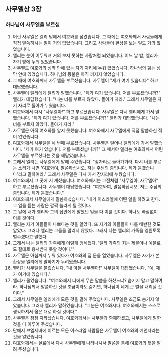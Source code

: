 ## 사무엘상 3장

### 하나님이 사무엘을 부르심
1. 어린 사무엘은 엘리 밑에서 여호와를 섬겼습니다. 그 때에는 여호와께서 사람들에게 직접 말씀하시는 일이 거의 없었습니다. 그리고 사람들이 환상을 보는 일도 거의 없었습니다.
2. 엘리는 눈이 어두워져 거의 보지 못하는 사람처럼 되었습니다. 어느 날 밤, 엘리가 자기 방에 누워 있었습니다.
3. 사무엘도 여호와의 성막 안에 있는 자기 자리에 누워 있었습니다. 하나님의 궤는 성막 안에 있었습니다. 하나님의 등불은 아직 꺼지지 않았습니다.
4. 그 때에 여호와께서 사무엘을 부르셨습니다. 사무엘이 "제가 여기 있습니다" 하고 대답했습니다.
5. 사무엘이 엘리에게 달려가 말했습니다. "제가 여기 있습니다. 저를 부르셨습니까?" 엘리가 대답했습니다. "나는 너를 부르지 않았다. 돌아가 자라." 그래서 사무엘은 자기 자리로 돌아가 누웠습니다.
6. 여호와께서 다시 "사무엘아!" 하고 부르셨습니다. 사무엘은 다시 엘리에게 가서 말했습니다. "제가 여기 있습니다. 저를 부르셨습니까?" 엘리가 대답했습니다. "나는 너를 부르지 않았다. 돌아가 자라."
7. 사무엘은 아직 여호와를 알지 못했습니다. 여호와께서 사무엘에게 직접 말씀하신 적이 없었습니다.
8. 여호와께서 사무엘을 세 번째 부르셨습니다. 사무엘은 일어나 엘리에게 가서 말했습니다. "제가 여기 있습니다. 저를 부르셨습니까?" 그 때서야 엘리는 여호와께서 어린 사무엘을 부르셨다는 것을 깨달았습니다.
9. 그래서 엘리는 사무엘에게 말해 주었습니다. "잠자리로 돌아가거라. 다시 너를 부르는 소리가 나면 '여호와여, 말씀하십시오. 저는 주님의 종입니다. 제가 듣겠습니다'라고 말하여라." 그래서 사무엘은 다시 가서 잠자리에 누웠습니다.
10. 여호와께서 그 곳에 서 계셨습니다. 여호와께서는 그전처럼 "사무엘아, 사무엘아" 하고 부르셨습니다. 사무엘이 대답했습니다. "여호와여, 말씀하십시오. 저는 주님의 종입니다. 제가 듣겠습니다."
11. 여호와께서 사무엘에게 말씀하셨습니다. "내가 이스라엘에 어떤 일을 하려고 한다. 그 일을 듣는 사람은 깜짝 놀라게 될 것이다.
12. 그 날에 내가 엘리와 그의 집안에게 말했던 일을 다 이룰 것이다. 하나도 빠짐없이 이룰 것이다.
13. 엘리는 자기 아들들이 나쁘다는 것을 알았다. 또 자기의 아들들이 나를 배반한 것도 알았다. 그러나 엘리는 그들을 말리지 않았다. 그래서 나는 엘리의 가족을 영원토록 벌주겠다고 말했다.
14. 그래서 나는 엘리의 가족에게 이렇게 맹세했다. '엘리 가족의 죄는 제물이나 예물로도 절대로 용서받지 못할 것이다.'"
15. 사무엘은 아침까지 누워 있다가 여호와의 집 문을 열었습니다. 사무엘은 자기가 본 환상을 엘리에게 말하기가 두려웠습니다.
16. 엘리가 사무엘을 불렀습니다. "내 아들 사무엘아!" 사무엘이 대답했습니다. "예, 제가 여기에 있습니다."
17. 엘리가 물었습니다. "여호와께서 너에게 무슨 말씀을 하셨느냐? 숨기지 말고 말하여라. 하나님께서 말씀하신 것을 조금이라도 숨기면, 하나님이 네게 큰 벌을 내리실 것이다."
18. 그래서 사무엘은 엘리에게 모든 것을 말해 주었습니다. 사무엘은 조금도 숨기지 않았습니다. 그러자 엘리가 말하였습니다. "그분은 여호와시다. 여호와께서는 스스로 생각하셔서 옳은 대로 하실 것이다."
19. 사무엘은 점점 자라났습니다. 여호와께서는 사무엘과 함께하셨고, 사무엘에게 말한 것을 다 이루어 주셨습니다.
20. 단에서 브엘세바에 이르는 모든 이스라엘 사람들은 사무엘이 여호와의 예언자라는 것을 알았습니다.
21. 여호와께서는 실로에서 다시 사무엘에게 나타나셔서 말씀을 통해 여호와의 뜻을 알려 주셨습니다.